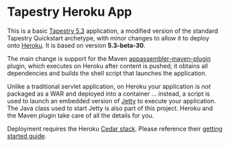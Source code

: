# Tapestry Heroku App #

This is a basic [Tapestry 5.3](http://tapestry.apache.org) application, a modified version of the standard Tapestry Quickstart archetype, with minor
changes to allow it to deploy onto [Heroku](http://heroku.com). It is based on version **5.3-beta-30**.

The main change is support for the Maven [appassembler-maven-plugin](http://mojo.codehaus.org/appassembler/appassembler-maven-plugin/assemble-mojo.html)
plugin, which executes on Heroku after content is pushed; it obtains all dependencies and builds the shell script that launches the application.

Unlike a traditional servlet application, on Heroku your application is *not* packaged as a WAR and deployed into a
container ... instead, a script is used to launch an embedded version of [Jetty](http://www.eclipse.org/jetty/) to execute 
your application. The Java class used to start Jetty is also part of this project. 
Heroku and the Maven plugin take care of all the details for you.

Deployment requires the Heroku [Cedar stack](http://devcenter.heroku.com/articles/cedar). 
Please reference their [getting started guide](http://devcenter.heroku.com/articles/java).